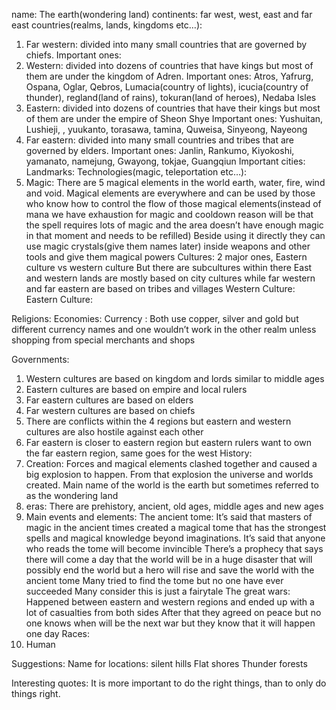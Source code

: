 name: The earth(wondering land)
continents: far west, west, east and far east
countries(realms, lands, kingdoms etc…):
1.	Far western: divided into many small countries that are governed by chiefs.
Important ones: 
2.	Western: divided into dozens of countries that have kings but most of them are under the kingdom of Adren.
Important ones: Atros, Yafrurg, Ospana, Oglar, Qebros, Lumacia(country of lights), icucia(country of thunder), regland(land of rains), tokuran(land of heroes), Nedaba Isles
3.	Eastern: divided into dozens of countries that have their kings but most of them are under the empire of Sheon Shye
Important ones: Yushuitan, Lushieji, , yuukanto, torasawa, tamina, Quweisa, Sinyeong, Nayeong
4.	Far eastern:  divided into many small countries and tribes that are governed by elders.
Important ones: Janlin, Rankumo, Kiyokoshi, yamanato, namejung, Gwayong, tokjae, Guangqiun
Important cities:
Landmarks:
Technologies(magic, teleportation etc…):
1.	Magic:
There are 5 magical elements in the world
earth, water, fire, wind and void.
Magical elements are everywhere and can be used by those who know how to control the flow of those magical elements(instead of mana we have exhaustion for magic and cooldown reason will be that the spell requires lots of magic and the area doesn’t have enough magic in that moment and needs to be refilled)
Beside using it directly they can use magic crystals(give them names later) inside weapons and other tools and give them magical powers
Cultures:
2 major ones, Eastern culture vs western culture
But there are subcultures within there
East and western lands are mostly based on city cultures while far western and far eastern are based on tribes and villages
Western Culture:
Eastern Culture:

Religions:
Economies:
Currency : Both use copper, silver and gold but different currency names and one wouldn’t work in the other realm unless shopping from special merchants and shops

Governments:
1.	Western cultures are based on kingdom and lords similar to middle ages
2.	Eastern cultures are based on empire and local rulers
3.	Far eastern cultures are based on elders
4.	Far western cultures are based on chiefs
5.	There are conflicts within the 4 regions but eastern and western cultures are also hostile against each other
6.	Far eastern is closer to eastern region but eastern rulers want to own  the far eastern region, same goes for the west
History:
1.	Creation: 
Forces and magical elements clashed together and caused a big explosion to happen.
From that explosion the universe and  worlds created.
Main name of the world is the earth but sometimes referred to  as the wondering land
2.	eras:
There are prehistory, ancient, old ages, middle ages and new ages
3.	Main events and elements:
The ancient tome:
It’s said that masters of magic in the ancient times created a magical tome that has the strongest spells and magical knowledge beyond imaginations.
It’s said that anyone who reads the tome will become invincible 
There’s a prophecy that says there will come a day that the world will be in a huge disaster that will possibly end the world but a hero will rise and save the world with the ancient tome
Many tried to find the tome but no one have ever succeeded 
Many consider this is just a fairytale 
The great wars:
Happened between eastern and western regions and ended up with a lot of casualties from both sides
After that they agreed on peace but no one knows when will be the next war but they know that it will happen one day
Races:
1.	Human



Suggestions:
Name for locations:
silent hills
Flat shores
Thunder forests

Interesting quotes:
It is more important to do the right things, than to only do things right.

